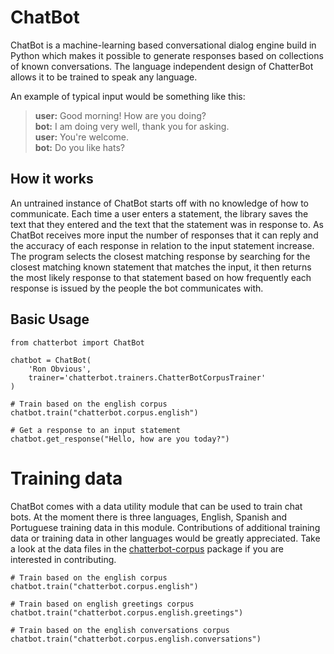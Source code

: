 
# ChatBot

ChatBot is a machine-learning based conversational dialog engine build in
Python which makes it possible to generate responses based on collections of
known conversations. The language independent design of ChatterBot allows it
to be trained to speak any language.


An example of typical input would be something like this:

> **user:** Good morning! How are you doing?  
> **bot:**  I am doing very well, thank you for asking.  
> **user:** You're welcome.  
> **bot:** Do you like hats?  

## How it works

An untrained instance of ChatBot starts off with no knowledge of how to communicate. Each time a user enters a statement, the library saves the text that they entered and the text that the statement was in response to. As ChatBot receives more input the number of responses that it can reply and the accuracy of each response in relation to the input statement increase. The program selects the closest matching response by searching for the closest matching known statement that matches the input, it then returns the most likely response to that statement based on how frequently each response is issued by the people the bot communicates with.


## Basic Usage

```
from chatterbot import ChatBot

chatbot = ChatBot(
    'Ron Obvious',
    trainer='chatterbot.trainers.ChatterBotCorpusTrainer'
)

# Train based on the english corpus
chatbot.train("chatterbot.corpus.english")

# Get a response to an input statement
chatbot.get_response("Hello, how are you today?")
```

# Training data

ChatBot comes with a data utility module that can be used to train chat bots.
At the moment there is three languages, English, Spanish and Portuguese training data in this module. Contributions
of additional training data or training data in other languages would be greatly
appreciated. Take a look at the data files in the
[chatterbot-corpus](https://github.com/gunthercox/chatterbot-corpus)
package if you are interested in contributing.

```
# Train based on the english corpus
chatbot.train("chatterbot.corpus.english")

# Train based on english greetings corpus
chatbot.train("chatterbot.corpus.english.greetings")

# Train based on the english conversations corpus
chatbot.train("chatterbot.corpus.english.conversations")
```



